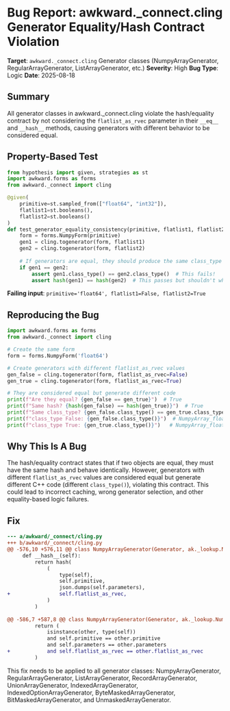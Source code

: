 # Bug Report: awkward._connect.cling Generator Equality/Hash Contract Violation

**Target**: `awkward._connect.cling` Generator classes (NumpyArrayGenerator, RegularArrayGenerator, ListArrayGenerator, etc.)
**Severity**: High
**Bug Type**: Logic
**Date**: 2025-08-18

## Summary

All generator classes in awkward._connect.cling violate the hash/equality contract by not considering the `flatlist_as_rvec` parameter in their `__eq__` and `__hash__` methods, causing generators with different behavior to be considered equal.

## Property-Based Test

```python
from hypothesis import given, strategies as st
import awkward.forms as forms
from awkward._connect import cling

@given(
    primitive=st.sampled_from(["float64", "int32"]),
    flatlist1=st.booleans(),
    flatlist2=st.booleans()
)
def test_generator_equality_consistency(primitive, flatlist1, flatlist2):
    form = forms.NumpyForm(primitive)
    gen1 = cling.togenerator(form, flatlist1)
    gen2 = cling.togenerator(form, flatlist2)
    
    # If generators are equal, they should produce the same class_type
    if gen1 == gen2:
        assert gen1.class_type() == gen2.class_type()  # This fails!
        assert hash(gen1) == hash(gen2)  # This passes but shouldn't when class_types differ
```

**Failing input**: `primitive='float64', flatlist1=False, flatlist2=True`

## Reproducing the Bug

```python
import awkward.forms as forms
from awkward._connect import cling

# Create the same form
form = forms.NumpyForm('float64')

# Create generators with different flatlist_as_rvec values
gen_false = cling.togenerator(form, flatlist_as_rvec=False)
gen_true = cling.togenerator(form, flatlist_as_rvec=True)

# They are considered equal but generate different code
print(f"Are they equal? {gen_false == gen_true}")  # True
print(f"Same hash? {hash(gen_false) == hash(gen_true)}")  # True
print(f"Same class_type? {gen_false.class_type() == gen_true.class_type()}")  # False!
print(f"class_type False: {gen_false.class_type()}")  # NumpyArray_float64_s3QlUK2dQXI
print(f"class_type True: {gen_true.class_type()}")   # NumpyArray_float64_DNx1OXdmkcw
```

## Why This Is A Bug

The hash/equality contract states that if two objects are equal, they must have the same hash and behave identically. However, generators with different `flatlist_as_rvec` values are considered equal but generate different C++ code (different `class_type()`), violating this contract. This could lead to incorrect caching, wrong generator selection, and other equality-based logic failures.

## Fix

```diff
--- a/awkward/_connect/cling.py
+++ b/awkward/_connect/cling.py
@@ -576,10 +576,11 @@ class NumpyArrayGenerator(Generator, ak._lookup.NumpyLookup):
     def __hash__(self):
         return hash(
             (
                 type(self),
                 self.primitive,
                 json.dumps(self.parameters),
+                self.flatlist_as_rvec,
             )
         )
 
@@ -586,7 +587,8 @@ class NumpyArrayGenerator(Generator, ak._lookup.NumpyLookup):
         return (
             isinstance(other, type(self))
             and self.primitive == other.primitive
             and self.parameters == other.parameters
+            and self.flatlist_as_rvec == other.flatlist_as_rvec
         )
```

This fix needs to be applied to all generator classes: NumpyArrayGenerator, RegularArrayGenerator, ListArrayGenerator, RecordArrayGenerator, UnionArrayGenerator, IndexedArrayGenerator, IndexedOptionArrayGenerator, ByteMaskedArrayGenerator, BitMaskedArrayGenerator, and UnmaskedArrayGenerator.